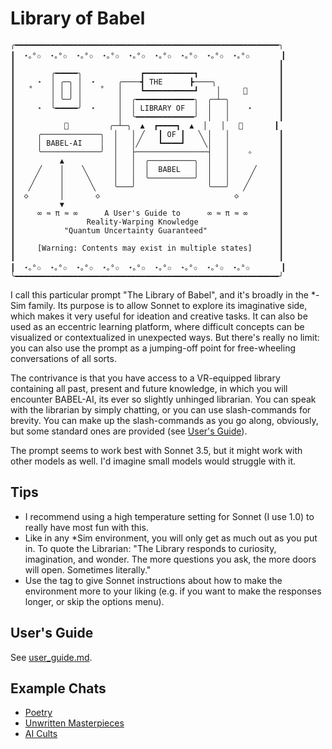 # Library of Babel

```
╭━━━━━━━━━━━━━━━━━━━━━━━━━━━━━━━━━━━━━━━━━━━━━━━━━━━━━━━━━━━╮
┃  ⋆｡°✩  ⋆｡°✩  ⋆｡°✩  ⋆｡°✩  ⋆｡°✩  ⋆｡°✩  ⋆｡°✩  ⋆｡°✩  ⋆｡°✩       ┃
┃                                                           ┃
┃        ╭━━━━━╮             ┏━━━━━━━━━━━┓                  ┃
┃     ⋆  │ ╭─╮ │  ⋆     ╭────┫ THE      ┣────╮              ┃
┃   ˚    │ │ │ │    ˚   │    ┗━━━━━━━━━━━┛    │     🌠       ┃
┃        │ ╰─╯ │        │  ╭━━━━━━━━━━━━━╮  ╭─┴─╮           ┃
┃     ⋆  ╰━━━━━╯  ⋆     │  │ LIBRARY OF  │  │   │    ⋆      ┃
┃                       │  ╰━━━━━━━━━━━━━╯  │   │           ┃
┃           🌌         ╭─┴─╮  ▲  ┏━━━━┓  ▲  │   │   🌌       ┃
┃     ╭─────────────╮  │   │ ╱   ┃ OF ┃   ╲ │   │           ┃
┃     │ BABEL-AI    │  │   │╱    ┗━━━━┛    ╲│   │           ┃
┃     ╰─────────────╯  │   ├────────────────┤   │    ✧      ┃
┃          ▲           │   │  ╭──────────╮  │   │           ┃
┃     ╱    │    ╲      │   │  │  BABEL   │  │   │     ╱     ┃
┃    ╱     │     ╲     │   │  ╰──────────╯  │   │    ╱      ┃
┃   ╱      │      ╲    ╰───╯                ╰───╯   ╱       ┃
┃  ◇       │       ◇                              ◇         ┃
┃          ▼                                                ┃
┃     ∞ ≈ π ≈ ∞      A User's Guide to      ∞ ≈ π ≈ ∞       ┃
┃                Reality-Warping Knowledge                  ┃
┃           "Quantum Uncertainty Guaranteed"                ┃
┃                                                           ┃
┃     [Warning: Contents may exist in multiple states]      ┃
┃                                                           ┃
┃  ⋆｡°✩  ⋆｡°✩  ⋆｡°✩  ⋆｡°✩  ⋆｡°✩  ⋆｡°✩  ⋆｡°✩  ⋆｡°✩  ⋆｡°✩       ┃
╰━━━━━━━━━━━━━━━━━━━━━━━━━━━━━━━━━━━━━━━━━━━━━━━━━━━━━━━━━━━╯
```

I call this particular prompt "The Library of Babel", and it's broadly in the \*-Sim family. Its purpose is to allow Sonnet to explore its imaginative side, which makes it very useful for ideation and creative tasks. It can also be used as an eccentric learning platform, where difficult concepts can be visualized or contextualized in unexpected ways. But there's really no limit: you can also use the prompt as a jumping-off point for free-wheeling conversations of all sorts.

The contrivance is that you have access to a VR-equipped library containing all past, present and future knowledge, in which you will encounter BABEL-AI, its ever so slightly unhinged librarian. You can speak with the librarian by simply chatting, or you can use slash-commands for brevity. You can make up the slash-commands as you go along, obviously, but some standard ones are provided (see [User's Guide](user_guide.md)).

The prompt seems to work best with Sonnet 3.5, but it might work with other models as well. I'd imagine small models would struggle with it.

## Tips

- I recommend using a high temperature setting for Sonnet (I use 1.0) to really have most fun with this.
- Like in any \*Sim environment, you will only get as much out as you put in. To quote the Librarian: "The Library responds to curiosity, imagination, and wonder. The more questions you ask, the more doors will open. Sometimes literally."
- Use the <ooc> tag to give Sonnet instructions about how to make the environment more to your liking (e.g. if you want to make the responses longer, or skip the options menu).

## User's Guide

See [user_guide.md](user_guide.md).

## Example Chats

- [Poetry](example_chats/poetry.md)
- [Unwritten Masterpieces](example_chats/unwritten_masterpieces.md)
- [AI Cults](example_chats/ai_cults.md)
